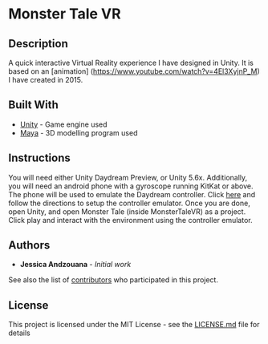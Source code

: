 # Monster Tale VR

## Description
A quick interactive Virtual Reality experience I have designed in Unity. It is based on an [animation] (https://www.youtube.com/watch?v=4El3XyjnP_M)
I have created in 2015.

## Built With

* [Unity](https://unity3d.com/) - Game engine used
* [Maya](http://www.autodesk.com/products/maya/overview) - 3D modelling program used

## Instructions
You will need either Unity Daydream Preview, or Unity 5.6x. Additionally, you will need an android phone with a gyroscope running KitKat or above. The phone will be used to emulate the Daydream controller. Click
[here](https://developers.google.com/vr/daydream/controller-emulator)
and follow the directions to setup the controller emulator.
Once you are done, open Unity, and open Monster Tale (inside MonsterTaleVR) as a project. Click play and interact with the environment using the controller emulator.
## Authors

* **Jessica Andzouana** - *Initial work*

See also the list of [contributors](https://github.com/jandzouana/MonsterTaleVR/graphs/contributors) who participated in this project.

## License

This project is licensed under the MIT License - see the [LICENSE.md](LICENSE.md) file for details
